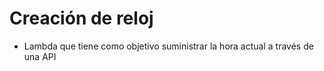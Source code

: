 # Creación de reloj

- Lambda que tiene como objetivo suministrar la hora actual a través de una API


